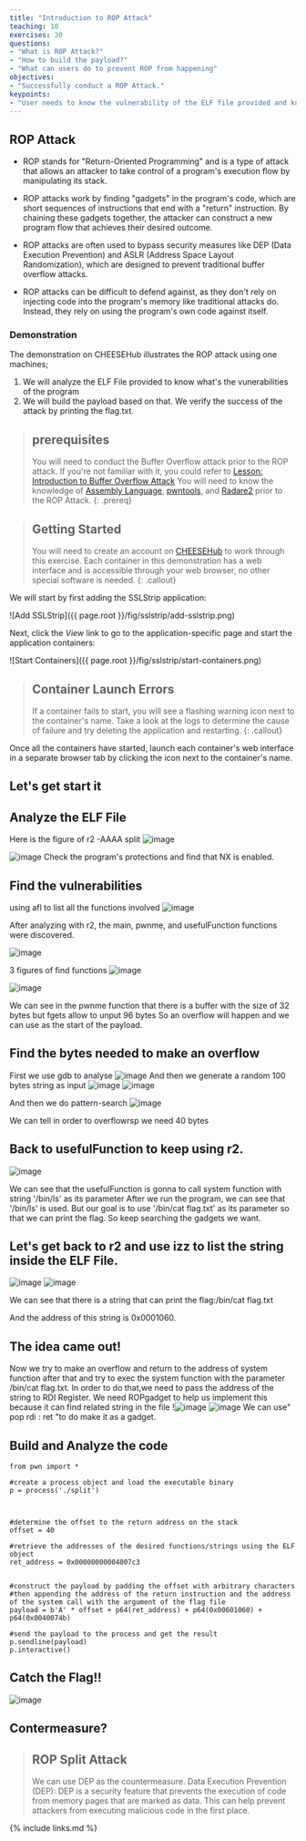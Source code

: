 ```yaml
---
title: "Introduction to ROP Attack"
teaching: 10
exercises: 30
questions:
- "What is ROP Attack?"
- "How to build the payload?"
- "What can users do to prevent ROP from happening"
objectives:
- "Successfully conduct a ROP Attack."
keypoints:
- "User needs to know the vulnerability of the ELF file provided and know how to build the payload"
---
```


## ROP Attack

- ROP stands for "Return-Oriented Programming" and is a type of attack that allows an attacker to take control of a program's execution flow by manipulating its stack.

- ROP attacks work by finding "gadgets" in the program's code, which are short sequences of instructions that end with a "return" instruction. By chaining these gadgets together, the attacker can construct a new program flow that achieves their desired outcome.

- ROP attacks are often used to bypass security measures like DEP (Data Execution Prevention) and ASLR (Address Space Layout Randomization), which are designed to prevent traditional buffer overflow attacks.

- ROP attacks can be difficult to defend against, as they don't rely on injecting code into the program's memory like traditional attacks do. Instead, they rely on using the program's own code against itself.


### Demonstration

The demonstration on CHEESEHub illustrates the ROP attack using one machines; 
1. We will  analyze the ELF File provided to know what's the vunerabilities of the program 
2. We will build the payload based on that. We verify the success of the attack by printing the flag.txt.

> ## prerequisites
> 
> You will need to conduct the Buffer Overflow attack prior to the ROP attack. If you're not familiar with it, you could refer to [Lesson: Introduction to Buffer Overflow Attack](https://github.com/cheese-hub/BufferOverflowAttack)
> You will need to know the knowledge of [Assembly Language](https://github.com/cheese-hub/ROP-Attack/blob/main/assembly%20language.md), [pwntools](https://github.com/cheese-hub/ROP-Attack/blob/main/pwntools.md), and [Radare2](https://github.com/cheese-hub/ROP-Attack/blob/main/r2.md) prior to the ROP Attack.
{: .prereq} 

> ## Getting Started
> 
> You will need to create an account on [CHEESEHub](https://www.hub.cheesehub.org) to work through this exercise.
> Each container in this demonstration has a web interface and is accessible through your web browser, no other special software 
> is needed.
{: .callout} 

We will start by first adding the SSLStrip application:

![Add SSLStrip]({{ page.root }}/fig/sslstrip/add-sslstrip.png)

Next, click the *View* link to go to the application-specific page and start the application containers:

![Start Containers]({{ page.root }}/fig/sslstrip/start-containers.png)

> ## Container Launch Errors
>
> If a container fails to start, you will see a flashing warning icon next to the container's name. Take a look at the logs to 
> determine the cause of failure and try deleting the application and restarting.
{: .callout}

Once all the containers have started, launch each container's web interface in a separate browser tab by clicking the icon 
next to the container's name.
## Let's get start it



## Analyze the ELF File
Here is the figure of r2 -AAAA split
![image](https://user-images.githubusercontent.com/77866826/236359081-8598cb0f-7cbf-4f48-88f9-13d4d418f775.png)

![image](https://user-images.githubusercontent.com/77866826/236639440-7c8506b2-1c5e-4a64-9f3a-6a24a7a32ca5.png)
Check the program's protections and find that NX is enabled.

## Find the vulnerabilities
using afl to list all the functions involved
![image](https://user-images.githubusercontent.com/77866826/236639496-5dfd204f-2e61-4b17-9268-729301bd083b.png)

After analyzing with r2, the main, pwnme, and usefulFunction functions were discovered.

![image](https://user-images.githubusercontent.com/77866826/236639532-2ac5cb20-5cac-4feb-b1d7-d53b9011bcf4.png)


3 figures of find functions
![image](https://user-images.githubusercontent.com/77866826/236639632-f297cf2f-d445-48f2-879e-0d8fd0bac1cb.png)

![image](https://user-images.githubusercontent.com/77866826/236639683-910e5cdc-e398-46dc-8965-84252d37e55d.png)

We can see in the pwnme function that there is a buffer with the size of 32 bytes but fgets allow to unput 96 bytes
So an overflow will happen and we can use as the start of the payload.
## Find the bytes needed to make an overflow
First we use gdb to analyse
![image](https://user-images.githubusercontent.com/77866826/236639994-7464498b-9e4d-41dd-934f-cd8d79f9c1c3.png)
And then we generate a random 100 bytes string as input
![image](https://user-images.githubusercontent.com/77866826/236640121-3db8cc3e-4a03-42bd-83a4-61fce5f4bb84.png)
![image](https://user-images.githubusercontent.com/77866826/236640208-bfcb716f-9e54-4283-a469-91a4f6a2d826.png)

And then we do pattern-search
![image](https://user-images.githubusercontent.com/77866826/236640243-48ba12fe-dcb0-493b-a5a2-1320aad20cc9.png)

We can tell in order to overflowrsp we need 40 bytes

## Back to usefulFunction to keep using r2.
![image](https://user-images.githubusercontent.com/77866826/236640293-c1c893e6-93a1-431f-9128-7613b5be80e1.png)

We can see that the usefulFunction is gonna to call system function with string '/bin/ls' as its parameter
After we run the program, we can see that '/bin/ls' is used.
But our goal is to use  '/bin/cat flag.txt' as its parameter so that we can print the flag. So keep searching the gadgets we want.



## Let's get back to r2 and use izz to list the string inside the ELF File.
![image](https://user-images.githubusercontent.com/77866826/236640330-8114d260-e81e-4237-a786-336c098c549d.png)
![image](https://user-images.githubusercontent.com/77866826/236640342-c90de3aa-5feb-4997-84b2-bde8b9276137.png)

We can see that there is a string that can print the flag:/bin/cat flag.txt


And the address of this string is 0x0001060.

## The idea came out!
Now we try to make an overflow and return to the address of system function after that and try to exec the system function with the parameter /bin/cat flag.txt. 
In order to do that,we need to pass the address of the string to RDI Register. We need ROPgadget to help us implement this because it can find related string in the file
!![image](https://user-images.githubusercontent.com/77866826/236640670-2d82c1f2-87ff-4c52-9c49-3f3b35b3a4cf.png)
![image](https://user-images.githubusercontent.com/77866826/236640501-3212fd1c-7e32-418c-b21d-15bb39fac710.png)
We can use" pop rdi : ret "to do make it as a gadget.
## Build and Analyze the code
~~~
from pwn import *

#create a process object and load the executable binary
p = process('./split')



#determine the offset to the return address on the stack
offset = 40

#retrieve the addresses of the desired functions/strings using the ELF object
ret_address = 0x00000000004007c3


#construct the payload by padding the offset with arbitrary characters
#then appending the address of the return instruction and the address of the system call with the argument of the flag file
payload = b'A' * offset + p64(ret_address) + p64(0x00601060) + p64(0x0040074b)

#send the payload to the process and get the result
p.sendline(payload)
p.interactive()
~~~

## Catch the Flag!!
![image](https://user-images.githubusercontent.com/77866826/236640607-854dac44-b55d-4f5d-afd6-9bc87cc344b4.png)

## Contermeasure?

> ## ROP Split Attack
> 
> We can use DEP as the countermeasure. Data Execution Prevention (DEP): DEP is a security feature that prevents the execution of code from memory pages that are marked as data. This can help prevent attackers from executing malicious code in the first place.

{% include links.md %}

